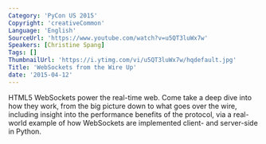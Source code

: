 ```yaml
---
Category: 'PyCon US 2015'
Copyright: 'creativeCommon'
Language: 'English'
SourceUrl: 'https://www.youtube.com/watch?v=u5QT3luWx7w'
Speakers: [Christine Spang]
Tags: []
ThumbnailUrl: 'https://i.ytimg.com/vi/u5QT3luWx7w/hqdefault.jpg'
Title: 'WebSockets from the Wire Up'
date: '2015-04-12'
---
```

HTML5 WebSockets power the real-time web. Come take a deep dive into how they
work, from the big picture down to what goes over the wire, including insight
into the performance benefits of the protocol, via a real-world example of how
WebSockets are implemented client- and server-side in Python.

